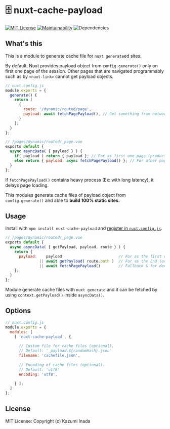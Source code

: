 # 🗄 nuxt-cache-payload
[![MIT License](http://img.shields.io/badge/license-MIT-blue.svg?style=flat)](LICENSE)
[![Maintainability](https://api.codeclimate.com/v1/badges/9ecd9efd584ef69a51cc/maintainability)](https://codeclimate.com/github/nandenjin/nuxt-cache-payload/maintainability)
![Dependencies](https://david-dm.org/nandenjin/nuxt-cache-payload.svg)

## What's this
This is a module to generate cache file for `nuxt generate`ed sites. 

By default, Nuxt provides payload object from `config.generate()` only on first one page of the session. Other pages that are navigated programmably such as by `<nuxt-link>` cannot get payload objects.

```js
// nuxt.config.js
module.exports = {
  generate() {
    return [
      {
        route: '/dynamic/routed/page',
        payload: await fetchPagePayload(), // Get something from network resource, etc.
      }
    ];
  }
};

// /pages/dynamic/routed/_page.vue
exports default {
  async asyncData( { payload } ) {
    if( payload ) return { payload }; // For as first one page (production) this one is used.
    else return { payload: async fetchPagePayload() }; // For other pages...
  }
};
```
If `fetchPagePayload()` contains heavy process (Ex: with long latency), it delays page loading.

This modules generate cache files of payload object from `config.generate()` and able to **build 100% static sites.**

## Usage
Install with `npm install nuxt-cache-payload` and [register in `nuxt.config.js`](https://nuxtjs.org/api/configuration-modules).

```js
// /pages/dynamic/routed/_page.vue
exports default {
  async asyncData( { getPayload, payload, route } ) {
    return {
      payload:    payload                         // For as the first one page
               || await getPayload( route.path )  // For as the 2nd (or later) page: fetch cached payload
               || await fetchPagePayload()        // Fallback & for development mode
    };
  }
};
```

Module generate cache files with `nuxt generate` and it can be fetched by using `context.getPayload()` inside `asyncData()`.

## Options
```js
// nuxt.config.js
module.exports = {
  modules: [
    [ 'nuxt-cache-payload', {
      
      // Custom file for cache files (optional).
      // Default: '_payload.${randomHash}.json'
      filename: 'cachefile.json',
      
      // Encoding of cache files (optional).
      // Default: 'utf8'
      encoding: 'utf8',
      
    } ];
  ]
};
```

## License
MIT License: Copyright (c) Kazumi Inada

